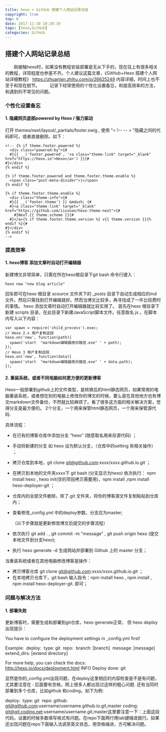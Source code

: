 ```yaml
---
title: hexo + GitHub 搭建个人网站记录总结
copyright: true
top: 0
date: 2017-11-30 10:20:19
tags: [hexo,GitHub]
categories: GitHub
---
```


## 搭建个人网站记录总结

　　刚接触hexo时，如果没有教程安装部署是无从下手的，现在往上有很多相关的教程，详简程度也参差不齐。个人建议这篇文章，《GitHub+Hexo 搭建个人网站详细教程》 https://zhuanlan.zhihu.com/p/26625249  内容详细，时间上也不至于和现在脱节。
　　记录下经常使用的个性化设置备忘，和提高效率的方法，和遇到的不常见的问题。

<!--more-->

### 个性化设置备忘
#### 1. 隐藏网页底部powered by Hexo / 强力驱动
打开 themes/next/layout/_partials/footer.swig ,  使用 "< !-- -- > "隐藏之间的代码即可，或者直接删除。如下：
```
<!-- {% if theme.footer.powered %}
  <div class="powered-by">{#
  #}{{ __('footer.powered', '<a class="theme-link" target="_blank" href="https://hexo.io">Hexo</a>') }}{#
#}</div>
{% endif %}

{% if theme.footer.powered and theme.footer.theme.enable %}
  <span class="post-meta-divider">|</span>
{% endif %}

{% if theme.footer.theme.enable %}
  <div class="theme-info">{#
  #}{{ __('footer.theme') }} &mdash; {#
  #}<a class="theme-link" target="_blank" href="https://github.com/iissnan/hexo-theme-next">{#
    #}NexT.{{ theme.scheme }}{#
  #}</a>{% if theme.footer.theme.version %} v{{ theme.version }}{% endif %}{#
#}</div>
{% endif %}
-->
```

### 提高效率
#### 1. hexo博客 添加文章时自动打开编辑器
新建博文非常简单，只需在所在hexo根目录下git bash 命令行键入： 
```
hexo new "new blog article"
```
回车即可在hexo 根目录 scource 文件夹下的 _posts 目录下自动生成相应的md文件。然后只需找到打开编辑就好。然而当博文比较多，再寻找成了一件比较费时的事情。
hexo 添加文章时自动打开编辑器就比较实用了。
首先在hexo 根目录下 新建 scripts 目录，在此目录下新建JavaScript脚本文件。任意取名.js 。在脚本内写入以下内容：
```
var spawn = require('child_process').exec;
// Hexo 2.x 用户复制这段
hexo.on('new', function(path){
  spawn('start  "markdown编辑器绝对路径.exe" ' + path);
});
// Hexo 3 用户复制这段
hexo.on('new', function(data){
  spawn('start  "markdown编辑器绝对路径.exe" ' + data.path);
});
```

#### 2. 重装系统，或者不同电脑如何更方便的更新博客
Hexo一般部署到github上的文件类型，是转换后的html静态网页，如果常用的电脑重装系统，或者想在别的电脑上修改你的博文的时候，要么是在其他地方也有博文markdown文件备份，不然就比较麻烦了。看了很多这方面的相关解决方案，觉得分支是最方便的。
2个分支，一个用来保管html静态网页，一个用来保管源代码.

具体流程：
* 在已有的博客仓库中添加分支 “hexo” (随意取名用来存源代码) ；

* 手动将新建的分支 如 hexo 设为默认分支，（仓库中的setting 有相关操作） ；

* 拷贝仓库到本地，git clone git@github.com:xxxx/xxxx.github.io.git  ；

* 在拷贝到本地的文件夹xxxx下 git bash (分支显示为hexo) 依次执行： npm install hexo , hexo init(空的项目拷贝需要用)，npm install ,npm install hexo-deployer-git ；

* 仓库内的全部文件删除，除了.git 文件夹，将你的博客源文件复制粘贴到仓库内；

* 查看修改_config.yml 中的deploy参数，分支应为master;

  （以下步骤就是更新修改博文后提交的步骤流程）

* 依次执行 git add .  , git commit -m "message"  ,  git push origin hexo (提交本地文件到分支hexo);

* 执行 hexo generate -d 生成网站并部署到 Github 上的 master 分支；

当重装系统或者在其他电脑修改博客是操作：
* 拷贝博客仓库 git clone git@github.com:xxxx/xxxx.github.io.git  ；
* 在本地拷贝仓库下，git bash 输入指令：npm install hexo , npm install , npm install hexo-deployer-git. 即可；


### 问题与解决方法

#### 1. 部署失败 
更新博客时，需要生成和部署到git仓库，hexo generate正常， 但 hexo deploy 出现提示：

You have to configure the deployment settings in _config.yml first!

Example:
​    deploy:
​     type: git
​     repo: <repository url>
​     branch: [branch]
​     message: [message]
​     extend_dirs: [extend directory]

For more help, you can check the docs:  http://hexo.io/docs/deployment.html
INFO  Deploy done: git

​        显然是你的_config.yml出现问题，在deploy这里相应的内容检查是不是有问题，尤其要注意在 : 后面要有空格，网上很多人都出现过这样的粗心问题.
还有当同时部署到多个仓库，比如github 和coding，如下为例:

 deploy:
​     type: git
​     repo:
       github: git@github.com:username/username.github.io.git,master
       coding: git@git.coding.net:username/username.git,master
​        这里要注意一下：上面这段代码，设置的时候多数填写格式有问题。在repo下面两行用tab键缩进就行。如果还出现问题在repo下面输入法调至英文状态，用空格缩进，方可解决问题。
